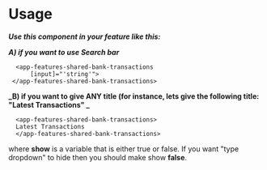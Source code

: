 # Usage

**_Use this component in your feature like this:_**

**_A) if you want to use Search bar_**

```
  <app-features-shared-bank-transactions
      [input]="'string'">
 </app-features-shared-bank-transactions>

```

**_B) if you want to give ANY title (for instance, lets give the following title: "Latest Transactions" _**

```
  <app-features-shared-bank-transactions>
  Latest Transactions
  </app-features-shared-bank-transactions>

```

where **show** is a variable that is either true or false. If you want "type dropdown" to hide then you should make show **false**.
